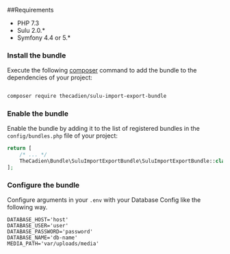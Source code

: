 ##Requirements

* PHP 7.3
* Sulu 2.0.*
* Symfony 4.4 or 5.*


### Install the bundle 

Execute the following [composer](https://getcomposer.org/) command to add the bundle to the dependencies of your 
project:

```bash

composer require thecadien/sulu-import-export-bundle

```

### Enable the bundle 
 
 Enable the bundle by adding it to the list of registered bundles in the `config/bundles.php` file of your project:
 
 ```php
 return [
     /* ... */
     TheCadien\Bundle\SuluImportExportBundle\SuluImportExportBundle::class => ['all' => true],
 ];
 ```

### Configure the bundle 

Configure arguments in your `.env` with your Database Config like the following way.

 ```dotenv
DATABASE_HOST='host'
DATABASE_USER='user'
DATABASE_PASSWORD='password'
DATABASE_NAME='db-name'
MEDIA_PATH='var/uploads/media'
 ```